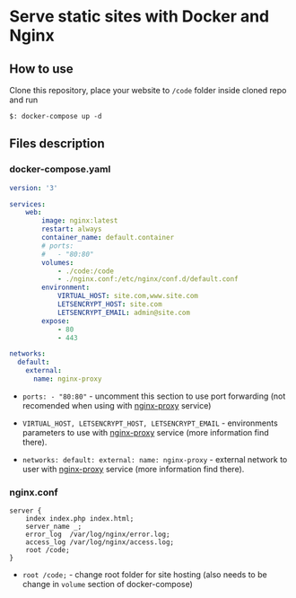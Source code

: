 # Serve static sites with Docker and Nginx  
## How to use  
Clone this repository, place your website to `/code` folder inside cloned repo and run 
```
$: docker-compose up -d
```  


## Files description   
### docker-compose.yaml   

```yaml
version: '3'

services:
    web:
        image: nginx:latest
        restart: always
        container_name: default.container
        # ports:
        #   - "80:80"
        volumes:
            - ./code:/code
            - ./nginx.conf:/etc/nginx/conf.d/default.conf
        environment:
            VIRTUAL_HOST: site.com,www.site.com
            LETSENCRYPT_HOST: site.com
            LETSENCRYPT_EMAIL: admin@site.com
        expose:
            - 80
            - 443

networks:
  default:
    external:
      name: nginx-proxy
```  
- `ports: - "80:80"` - uncomment this section to use port forwarding (not recomended when using with [nginx-proxy](https://github.com/samaranin/nginx-proxy) service)   

- `VIRTUAL_HOST, LETSENCRYPT_HOST, LETSENCRYPT_EMAIL` - environments parameters to use with [nginx-proxy](https://github.com/samaranin/nginx-proxy) service (more information find there).  

- `networks: default: external: name: nginx-proxy` - external network to user with  [nginx-proxy](https://github.com/samaranin/nginx-proxy) service (more information find there).   

### nginx.conf   

```nginx
server {
    index index.php index.html;
    server_name _;
    error_log  /var/log/nginx/error.log;
    access_log /var/log/nginx/access.log;
    root /code;
}
```
- `root /code;` - change root folder for site hosting (also needs to be change in `volume` section of docker-compose)
